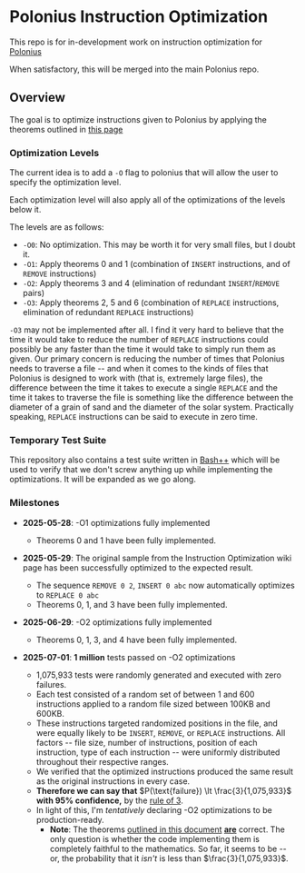 # Polonius Instruction Optimization

This repo is for in-development work on instruction optimization for [Polonius](https://github.com/rail5/polonius)

When satisfactory, this will be merged into the main Polonius repo.

## Overview

The goal is to optimize instructions given to Polonius by applying the theorems outlined in [this page](https://github.com/rail5/polonius/wiki/Instruction-Optimization)

### Optimization Levels

The current idea is to add a `-O` flag to polonius that will allow the user to specify the optimization level.

Each optimization level will also apply all of the optimizations of the levels below it.

The levels are as follows:

- `-O0`: No optimization. This may be worth it for very small files, but I doubt it.
- `-O1`: Apply theorems 0 and 1 (combination of `INSERT` instructions, and of `REMOVE` instructions)
- `-O2`: Apply theorems 3 and 4 (elimination of redundant `INSERT`/`REMOVE` pairs)
- `-O3`: Apply theorems 2, 5 and 6 (combination of `REPLACE` instructions, elimination of redundant `REPLACE` instructions)

`-O3` may not be implemented after all. I find it very hard to believe that the time it would take to reduce the number of `REPLACE` instructions could possibly be any faster than the time it would take to simply run them as given. Our primary concern is reducing the number of times that Polonius needs to traverse a file -- and when it comes to the kinds of files that Polonius is designed to work with (that is, extremely large files), the difference between the time it takes to execute a single `REPLACE` and the time it takes to traverse the file is something like the difference between the diameter of a grain of sand and the diameter of the solar system. Practically speaking, `REPLACE` instructions can be said to execute in zero time.

### Temporary Test Suite

This repository also contains a test suite written in [Bash++](https://bpp.sh) which will be used to verify that we don't screw anything up while implementing the optimizations. It will be expanded as we go along.


### Milestones

 - **2025-05-28**: -O1 optimizations fully implemented
   - Theorems 0 and 1 have been fully implemented.

 - **2025-05-29**: The original sample from the Instruction Optimization wiki page has been successfully optimized to the expected result.
   - The sequence `REMOVE 0 2`, `INSERT 0 abc` now automatically optimizes to `REPLACE 0 abc`
   - Theorems 0, 1, and 3 have been fully implemented.

 - **2025-06-29**: -O2 optimizations fully implemented
   - Theorems 0, 1, 3, and 4 have been fully implemented.

 - **2025-07-01**: **1 million** tests passed on -O2 optimizations
   - 1,075,933 tests were randomly generated and executed with zero failures.
   - Each test consisted of a random set of between 1 and 600 instructions applied to a random file sized between 100KB and 600KB.
   - These instructions targeted randomized positions in the file, and were equally likely to be `INSERT`, `REMOVE`, or `REPLACE` instructions. All factors -- file size, number of instructions, position of each instruction, type of each instruction -- were uniformly distributed throughout their respective ranges.
   - We verified that the optimized instructions produced the same result as the original instructions in every case.
   - **Therefore we can say that** $P(\text{failure}) \lt \frac{3}{1,075,933}$ **with 95% confidence,** by the [rule of 3](https://en.wikipedia.org/wiki/Rule_of_three_(statistics)).
   - In light of this, I'm *tentatively* declaring -O2 optimizations to be production-ready.
      - **Note**: The theorems [outlined in this document](https://github.com/rail5/polonius/wiki/Instruction-Optimization) <u>**are**</u> correct. The only question is whether the code implementing them is completely faithful to the mathematics. So far, it seems to be -- or, the probability that it *isn't* is less than $\frac{3}{1,075,933}$.
